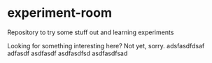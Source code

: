 # experiment-room
Repository to try some stuff out and learning experiments

Looking for something interesting here? Not yet, sorry.
adsfasdfdsaf
adfasdf
asdfasdf
asdfasdfsd
asdfasdfsad
